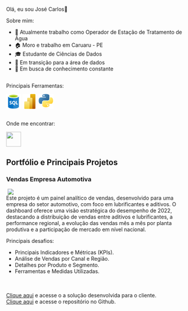 Olá, eu sou José Carlos👋

Sobre mim:

- 💼 Atualmente trabalho como Operador de Estação de Tratamento de Água
- 🏠 Moro e trabalho em Caruaru - PE
- 🎓 Estudante de Ciências de Dados
- 🚀 Em transição para a área de dados
- 📖 Em busca de conhecimento constante


## 

Principais Ferramentas:

<div style="display: inline_block">
  <img align="center" alt="SQL" height="40" width="40" src="https://github.com/BruceFonseca/ferramentas/blob/main/logo.png?raw=true">
  <img align="center" alt="Power BI" height="40" width="40" src="https://github.com/BruceFonseca/ferramentas/blob/main/1200px-New_Power_BI_Logo.svg.png?raw=true">
  <img align="center" alt="Python" height="40" width="40" src="https://github.com/BruceFonseca/ferramentas/blob/main/Python-logo-notext.svg.png?raw=true">
</div>

<br>
  
Onde me encontrar:
<div style="display: inline_block">
  <a href="https://www.linkedin.com/in/jc-galvao/" target="_blank">
    <img align="center" alt="" height="40" width="40" src="https://github.com/BruceFonseca/Portfolio/blob/main/social%20icons/linkedin.png?raw=true">
  </a>
</div>

##

## Portfólio e Principais Projetos

### Vendas Empresa Automotiva

<img align="right" width="500"  src="https://github.com/JCarlosGN/VendasPortfolio/blob/main/Vis%C3%A3o%20Geral%20Vendas.JPG?raw=true">
Este projeto é um painel analítico de vendas, desenvolvido para uma empresa do setor automotivo, com foco em lubrificantes e aditivos. O dashboard oferece uma visão estratégica do desempenho de 2022, destacando a distribuição de vendas entre aditivos e lubrificantes, a performance regional, a evolução das vendas mês a mês por planta produtiva e a participação de mercado em nível nacional.<br>

Principais desafios: <br>
- Principais Indicadores e Métricas (KPIs).<br>
- Análise de Vendas por Canal e Região.<br>
- Detalhes por Produto e Segmento.<br>
- Ferramentas e Medidas Utilizadas.<br>

<br>
<br>
<a href="https://app.powerbi.com/view?r=eyJrIjoiNjg2NGY2ZjYtMzBhZi00MzZhLTgyZTYtOGNkZmYwNTMwMjAwIiwidCI6IjU1NjA1YTYzLTAyNDQtNDlmMy05NTZlLWQ3NDIwODcyMzg5NiJ9">Clique aqui</a> e acesse o a solução desenvolvida para o cliente.
<br>
<a href="https://github.com/JCarlosGN/VendasPortfolio">Clique aqui</a> e acesse o repositório no Github.

